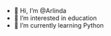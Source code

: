 - 👋 Hi, I’m @Arlinda
- 👀 I’m interested in education
- 🌱 I’m currently learning Python

<!---
Arlinda80/Arlinda80 is a ✨ special ✨ repository because its `README.md` (this file) appears on your GitHub profile.
You can click the Preview link to take a look at your changes.
--->
